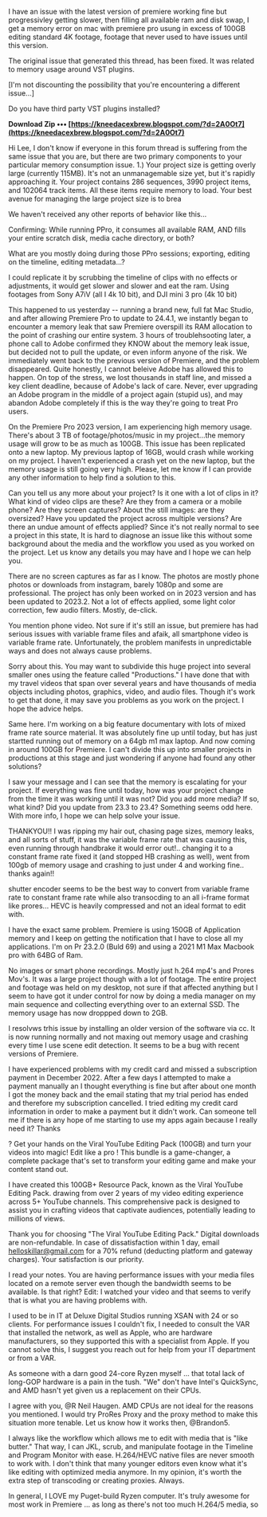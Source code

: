 
 
I have an issue with the latest version of premiere working fine but progressivley getting slower, then filling all available ram and disk swap, I get a memory error on mac with premiere pro usung in excess of 100GB editing standard 4K footage, footage that never used to have issues until this version.
 
The original issue that generated this thread, has been fixed. It was related to memory usage around VST plugins. 

[I'm not discounting the possibility that you're encountering a different issue...]

Do you have third party VST plugins installed?
 
**Download Zip ••• [https://kneedacexbrew.blogspot.com/?d=2A0Ot7](https://kneedacexbrew.blogspot.com/?d=2A0Ot7)**


 
Hi Lee,
I don't know if everyone in this forum thread is suffering from the same issue that you are, but there are two primary components to your particular memory consumption issue.
1.) Your project size is getting overly large (currently 115MB). It's not an unmanagemable size yet, but it's rapidly approaching it. Your project contains 286 sequences, 3990 project items, and 102064 track items. All these items require memory to load. Your best avenue for managing the large project size is to brea
 
We haven't received any other reports of behavior like this...

Confirming: While running PPro, it consumes all available RAM, AND fills your entire scratch disk, media cache directory, or both?

What are you mostly doing during those PPro sessions; exporting, editing on the timeline, editing metadata...?



 
I could replicate it by scrubbing the timeline of clips with no effects or adjustments, it would get slower and slower and eat the ram. Using footages from Sony A7iV (all I 4k 10 bit), and DJI mini 3 pro (4k 10 bit)
 
This happened to us yesterday -- running a brand new, full fat Mac Studio, and after allowing Premiere Pro to update to 24.4.1, we instantly began to encounter a memory leak that saw Premiere overspill its RAM allocation to the point of crashing our entire system. 3 hours of troublehsooting later, a phone call to Adobe confirmed they KNOW about the memory leak issue, but decided not to pull the update, or even inform anyone of the risk. We immediately went back to the previous version of Premiere, and the problem disappeared. Quite honestly, I cannot beleive Adobe has allowed this to happen. On top of the stress, we lost thousands in staff line, and missed a key client deadline, because of Adobe's lack of care. Never, ever upgrading an Adobe program in the middle of a project again (stupid us), and may abandon Adobe completely if this is the way they're going to treat Pro users.
 
On the Premiere Pro 2023 version, I am experiencing high memory usage. There's about 3 TB of footage/photos/music in my project...the memory usage will grow to be as much as 100GB. This issue has been replicated onto a new laptop. My previous laptop of 16GB, would crash while working on my project. I haven't experienced a crash yet on the new laptop, but the memory usage is still going very high. Please, let me know if I can provide any other information to help find a solution to this.
 
Can you tell us any more about your project? Is it one with a lot of clips in it? What kind of video clips are these? Are they from a camera or a mobile phone? Are they screen captures? About the still images: are they oversized? Have you updated the project across multiple versions? Are there an undue amount of effects applied? Since it's not really normal to see a project in this state, It is hard to diagnose an issue like this without some background about the media and the workflow you used as you worked on the project. Let us know any details you may have and I hope we can help you.
 
There are no screen captures as far as I know. The photos are mostly phone photos or downloads from instagram, barely 1080p and some are professional. The project has only been worked on in 2023 version and has been updated to 2023.2. Not a lot of effects applied, some light color correction, few audio filters. Mostly, de-click.

You mention phone video. Not sure if it's still an issue, but premiere has had serious issues with variable frame files and afaik, all smartphone video is variable frame rate. Unfortunately, the problem manifests in unpredictable ways and does not always cause problems.
 
Sorry about this. You may want to subdivide this huge project into several smaller ones using the feature called "Productions." I have done that with my travel videos that span over several years and have thousands of media objects including photos, graphics, video, and audio files. Though it's work to get that done, it may save you problems as you work on the project. I hope the advice helps.
 
Same here. I'm working on a big feature documentary with lots of mixed frame rate source material. It was absolutely fine up until today, but has just startted running out of memory on a 64gb m1 max laptop. And now coming in around 100GB for Premiere. I can't divide this up into smaller projects in productions at this stage and just wondering if anyone had found any other solutions?
 
I saw your message and I can see that the memory is escalating for your project. If everything was fine until today, how was your project change from the time it was working until it was not? Did you add more media? If so, what kind? Did you update from 23.3 to 23.4? Something seems odd here. With more info, I hope we can help solve your issue.
 
THANKYOU!! I was ripping my hair out, chasing page sizes, memory leaks, and all sorts of stuff, it was the variable frame rate that was causing this, even running through handbrake it would error out!.. changing it to a constant frame rate fixed it (and stopped HB crashing as well), went from 100gb of memory usage and crashing to just under 4 and working fine.. thanks again!!
 
shutter encoder seems to be the best way to convert from variable frame rate to constant frame rate while also transocding to an all i-frame format like prores... HEVC is heavily compressed and not an ideal format to edit with.
 
I have the exact same problem. Premiere is using 150GB of Application memory and I keep on getting the notification that I have to close all my applications. I'm on Pr 23.2.0 (Buld 69) and using a 2021 M1 Max Macbook pro with 64BG of Ram.
 
No images or smart phone recordings. Mostly just h.264 mp4's and Prores Mov's. It was a large project though with a lot of footage. The entire project and footage was held on my desktop, not sure if that affected anything but I seem to have got it under control for now by doing a media manager on my main sequence and collecting everything over to an external SSD. The memory usage has now droppped down to 2GB.
 
I resolvws trhis issue by installing an older version of the software via cc. It is now running normally and not maxing out memory usage and crashing every time I use scene edit detection. It seems to be a bug with recent versions of Premiere.
 
I have experienced problems with my credit card and missed a subscription payment in December 2022. After a few days I attempted to make a payment manually an I thought everything is fine but after about one month I got the money back and the email stating that my trial period has ended and therefore my subscription cancelled. I tried editing my credit card information in order to make a payment but it didn't work. Can someone tell me if there is any hope of me starting to use my apps again because I really need it? Thanks
 
? Get your hands on the Viral YouTube Editing Pack (100GB) and turn your videos into magic! Edit like a pro ! This bundle is a game-changer, a complete package that's set to transform your editing game and make your content stand out.
 
I have created this 100GB+ Resource Pack, known as the Viral YouTube Editing Pack. drawing from over 2 years of my video editing experience across 5+ YouTube channels. This comprehensive pack is designed to assist you in crafting videos that captivate audiences, potentially leading to millions of views.
 
Thank you for choosing "The Viral YouTube Editing Pack." Digital downloads are non-refundable. In case of dissatisfaction within 1 day, email helloskillar@gmail.com for a 70% refund (deducting platform and gateway charges). Your satisfaction is our priority.
 
I read your notes. You are having performance issues with your media files located on a remote server even though the bandwidth seems to be available. Is that right? Edit: I watched your video and that seems to verify that is what you are having problems with.
 
I used to be in IT at Deluxe Digital Studios running XSAN with 24 or so clients. For performance issues I couldn't fix, I needed to consult the VAR that installed the network, as well as Apple, who are hardware manufacturers, so they supported this with a specialist from Apple. If you cannot solve this, I suggest you reach out for help from your IT department or from a VAR.
 
As someone with a darn good 24-core Ryzen myself ... that total lack of long-GOP hardware is a pain in the tush. "We" don't have Intel's QuickSync, and AMD hasn't yet given us a replacement on their CPUs.
 
I agree with you, @R Neil Haugen. AMD CPUs are not ideal for the reasons you mentioned. I would try ProRes Proxy and the proxy method to make this situation more tenable. Let us know how it works then, @Brandon5.
 
I always like the workflow which allows me to edit with media that is "like butter." That way, I can JKL, scrub, and manipulate footage in the Timeline and Program Monitor with ease. H.264/HEVC native files are never smooth to work with. I don't think that many younger editors even know what it's like editing with optimized media anymore. In my opinion, it's worth the extra step of transcoding or creating proxies. Always.
 
In general, I LOVE my Puget-build Ryzen computer. It's truly awesome for most work in Premiere ... as long as there's not too much H.264/5 media, so